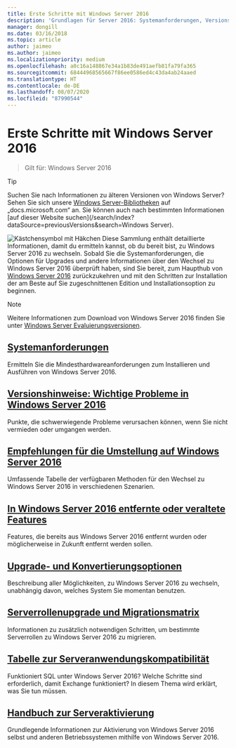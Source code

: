 ```yaml
---
title: Erste Schritte mit Windows Server 2016
description: 'Grundlagen für Server 2016: Systemanforderungen, Versionshinweise, Upgradeoptionen'
manager: dongill
ms.date: 03/16/2018
ms.topic: article
author: jaimeo
ms.author: jaimeo
ms.localizationpriority: medium
ms.openlocfilehash: a0c16a148867e34a1b83de491aefb81fa79fa365
ms.sourcegitcommit: 68444968565667f86ee0586ed4c43da4ab24aaed
ms.translationtype: HT
ms.contentlocale: de-DE
ms.lasthandoff: 08/07/2020
ms.locfileid: "87990544"
---
```

# <a name="get-started-with-windows-server-2016"></a>Erste Schritte mit Windows Server 2016

>Gilt für: Windows Server 2016

> [!TIP]
> Suchen Sie nach Informationen zu älteren Versionen von Windows Server? Sehen Sie sich unsere [Windows Server-Bibliotheken](/previous-versions/windows/) auf „docs.microsoft.com“ an. Sie können auch nach bestimmten Informationen [auf dieser Website suchen](/search/index?dataSource=previousVersions&search=Windows Server).

![Kästchensymbol mit Häkchen](../media/landing-icons/getstarted.png) Diese Sammlung enthält detaillierte Informationen, damit du ermitteln kannst, ob du bereit bist, zu Windows Server 2016 zu wechseln. Sobald Sie die Systemanforderungen, die Optionen für Upgrades und andere Informationen über den Wechsel zu Windows Server 2016 überprüft haben, sind Sie bereit, zum Haupthub von [Windows Server 2016](../index.yml) zurückzukehren und mit den Schritten zur Installation der am Beste auf Sie zugeschnittenen Edition und Installationsoption zu beginnen.

> [!Note]
> Weitere Informationen zum Download von Windows Server 2016 finden Sie unter [Windows Server Evaluierungsversionen](https://www.microsoft.com/evalcenter/evaluate-windows-server-2016).


## <a name="system-requirements"></a>[Systemanforderungen](system-requirements.md)
Ermitteln Sie die Mindesthardwareanforderungen zum Installieren und Ausführen von Windows Server 2016.

## <a name="release-notes-important-issues-in-windows-server"></a>[Versionshinweise: Wichtige Probleme in Windows Server 2016](Windows-Server-2016-GA-Release-Notes.md)
Punkte, die schwerwiegende Probleme verursachen können, wenn Sie nicht vermieden oder umgangen werden.

## <a name="recommendations-for-moving-to-windows-server-2016"></a>[Empfehlungen für die Umstellung auf Windows Server 2016](Recommendations-moving-to-Server2016.md)
Umfassende Tabelle der verfügbaren Methoden für den Wechsel zu Windows Server 2016 in verschiedenen Szenarien.

## <a name="features-removed-or-deprecated-in--windows-server-2016"></a>[In Windows Server 2016 entfernte oder veraltete Features](deprecated-features.md)
Features, die bereits aus Windows Server 2016 entfernt wurden oder möglicherweise in Zukunft entfernt werden sollen.

## <a name="upgrade-and-conversion-options"></a>[Upgrade- und Konvertierungsoptionen](Supported-Upgrade-Paths.md)
Beschreibung aller Möglichkeiten, zu Windows Server 2016 zu wechseln, unabhängig davon, welches System Sie momentan benutzen.

## <a name="server-role-upgrade-and-migration-matrix"></a>[Serverrollenupgrade und Migrationsmatrix](Server-Role-Upgradeability-Table.md)
Informationen zu zusätzlich notwendigen Schritten, um bestimmte Serverrollen zu Windows Server 2016 zu migrieren.

## <a name="server-application-compatibility-table"></a>[Tabelle zur Serveranwendungskompatibilität](Server-Application-Compatibility.md)
Funktioniert SQL unter Windows Server 2016? Welche Schritte sind erforderlich, damit Exchange funktioniert? In diesem Thema wird erklärt, was Sie tun müssen.

## <a name="server-activation-guide"></a>[Handbuch zur Serveraktivierung](Server-2016-activation.md)
Grundlegende Informationen zur Aktivierung von Windows Server 2016 selbst und anderen Betriebssystemen mithilfe von Windows Server 2016.